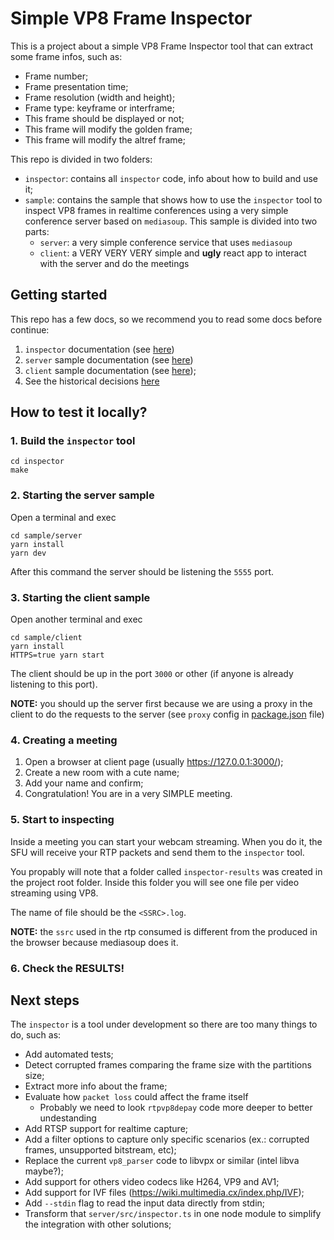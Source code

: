 # Simple VP8 Frame Inspector 

This is a project about a simple VP8 Frame Inspector tool that can extract some frame infos, such as:

- Frame number;
- Frame presentation time;
- Frame resolution (width and height);
- Frame type: keyframe or interframe;
- This frame should be displayed or not;
- This frame will modify the golden frame;
- This frame will modify the altref frame;


This repo is divided in two folders:

- `inspector`: contains all `inspector` code, info about how to build and use it;
- `sample`: contains the sample that shows how to use the `inspector` tool to inspect VP8 frames in realtime conferences using a very simple conference server based on `mediasoup`. This sample is divided into two parts:
  - `server`: a very simple conference service that uses `mediasoup`
  - `client`: a VERY VERY VERY simple and **ugly** react app to interact with the server and do the meetings

## Getting started

This repo has a few docs, so we recommend you to read some docs before continue:

1. `inspector` documentation (see [here](inspector/README.md))
2. `server` sample documentation (see [here](sample/server/README.md))
3. `client` sample documentation (see [here](sample/client/README.md));
4. See the historical decisions [here](HISTORY.md)

## How to test it locally?

### 1. Build the `inspector` tool

```shell
cd inspector
make
```

### 2. Starting the server sample

Open a terminal and exec

```shell
cd sample/server
yarn install
yarn dev
```

After this command the server should be listening the `5555` port.

### 3. Starting the client sample

Open another terminal and exec

```shell
cd sample/client
yarn install
HTTPS=true yarn start
```

The client should be up in the port `3000` or other (if anyone is already listening to this port).

**NOTE:** you should up the server first because we are using a proxy in the client to do the requests to the server (see `proxy` config in [package.json](sample/client/package.json) file)

### 4. Creating a meeting

1. Open a browser at client page (usually https://127.0.0.1:3000/);
2. Create a new room with a cute name;
3. Add your name and confirm;
4. Congratulation! You are in a very SIMPLE meeting.


### 5. Start to inspecting

Inside a meeting you can start your webcam streaming. When you do it, the SFU will receive your RTP packets and send them to the `inspector` tool.

You propably will note that a folder called `inspector-results` was created in the project root folder. 
Inside this folder you will see one file per video streaming using VP8.

The name of file should be the `<SSRC>.log`.

**NOTE:** the `ssrc` used in the rtp consumed is different from the produced in the browser because mediasoup does it. 

### 6. Check the RESULTS!


## Next steps

The `inspector` is a tool under development so there are too many things to do, such as:

* Add automated tests;
* Detect corrupted frames comparing the frame size with the partitions size;
* Extract more info about the frame;
* Evaluate how `packet loss` could affect the frame itself
  * Probably we need to look `rtpvp8depay` code more deeper to better undestanding
* Add RTSP support for realtime capture;
* Add a filter options to capture only specific scenarios (ex.: corrupted frames, unsupported bitstream, etc);
* Replace the current `vp8_parser` code to libvpx or similar (intel libva maybe?);
* Add support for others video codecs like H264, VP9 and AV1;
* Add support for IVF files (https://wiki.multimedia.cx/index.php/IVF);
* Add `--stdin` flag to read the input data directly from stdin;
* Transform that `server/src/inspector.ts` in one node module to simplify the integration with other solutions;
